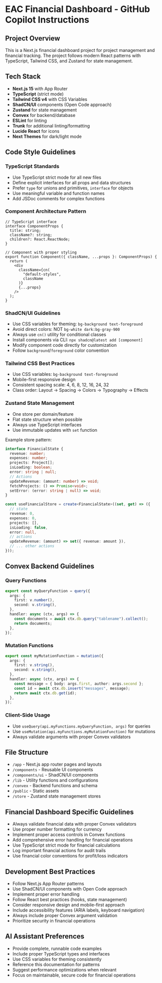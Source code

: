 # EAC Financial Dashboard - GitHub Copilot Instructions

## Project Overview
This is a Next.js financial dashboard project for project management and financial tracking. The project follows modern React patterns with TypeScript, Tailwind CSS, and Zustand for state management.

## Tech Stack
- **Next.js 15** with App Router
- **TypeScript** (strict mode)
- **Tailwind CSS v4** with CSS Variables
- **ShadCN/UI** components (Open Code approach)
- **Zustand** for state management
- **Convex** for backend/database
- **ESLint** for linting
- **Trunk** for additional linting/formatting
- **Lucide React** for icons
- **Next Themes** for dark/light mode

## Code Style Guidelines

### TypeScript Standards
- Use TypeScript strict mode for all new files
- Define explicit interfaces for all props and data structures
- Prefer `type` for unions and primitives, `interface` for objects
- Use meaningful variable and function names
- Add JSDoc comments for complex functions

### Component Architecture Pattern
```tsx
// TypeScript interface
interface ComponentProps {
  title: string;
  className?: string;
  children?: React.ReactNode;
}

// Component with proper styling
export function Component({ className, ...props }: ComponentProps) {
  return (
    <div 
      className={cn(
        "default-styles", 
        className
      )}
      {...props}
    />
  );
}
```

### ShadCN/UI Guidelines
- Use CSS variables for theming: `bg-background text-foreground`
- Avoid direct colors: NOT `bg-white dark:bg-gray-900`
- Always use `cn()` utility for conditional classes
- Install components via CLI: `npx shadcn@latest add [component]`
- Modify component code directly for customization
- Follow `background`/`foreground` color convention

### Tailwind CSS Best Practices
- Use CSS variables: `bg-background text-foreground`
- Mobile-first responsive design
- Consistent spacing scale: 4, 6, 8, 12, 16, 24, 32
- Class order: Layout → Spacing → Colors → Typography → Effects

### Zustand State Management
- One store per domain/feature
- Flat state structure when possible
- Always use TypeScript interfaces
- Use immutable updates with `set` function

Example store pattern:
```typescript
interface FinancialState {
  revenue: number;
  expenses: number;
  projects: Project[];
  isLoading: boolean;
  error: string | null;
  // Actions
  updateRevenue: (amount: number) => void;
  fetchProjects: () => Promise<void>;
  setError: (error: string | null) => void;
}

const useFinancialStore = create<FinancialState>((set, get) => ({
  // state
  revenue: 0,
  expenses: 0,
  projects: [],
  isLoading: false,
  error: null,
  // actions
  updateRevenue: (amount) => set({ revenue: amount }),
  // ... other actions
}));
```

## Convex Backend Guidelines

### Query Functions
```ts
export const myQueryFunction = query({
  args: {
    first: v.number(),
    second: v.string(),
  },
  handler: async (ctx, args) => {
    const documents = await ctx.db.query("tablename").collect();
    return documents;
  },
});
```

### Mutation Functions
```ts
export const myMutationFunction = mutation({
  args: {
    first: v.string(),
    second: v.string(),
  },
  handler: async (ctx, args) => {
    const message = { body: args.first, author: args.second };
    const id = await ctx.db.insert("messages", message);
    return await ctx.db.get(id);
  },
});
```

### Client-Side Usage
- Use `useQuery(api.myFunctions.myQueryFunction, args)` for queries
- Use `useMutation(api.myFunctions.myMutationFunction)` for mutations
- Always validate arguments with proper Convex validators

## File Structure
- `/app` - Next.js app router pages and layouts
- `/components` - Reusable UI components
- `/components/ui` - ShadCN/UI components
- `/lib` - Utility functions and configurations
- `/convex` - Backend functions and schema
- `/public` - Static assets
- `/store` - Zustand state management stores

## Financial Dashboard Specific Guidelines
- Always validate financial data with proper Convex validators
- Use proper number formatting for currency
- Implement proper access controls in Convex functions
- Add comprehensive error handling for financial operations
- Use TypeScript strict mode for financial calculations
- Log important financial actions for audit trails
- Use financial color conventions for profit/loss indicators

## Development Best Practices
- Follow Next.js App Router patterns
- Use ShadCN/UI components with Open Code approach
- Implement proper error handling
- Follow React best practices (hooks, state management)
- Consider responsive design and mobile-first approach
- Include accessibility features (ARIA labels, keyboard navigation)
- Always include proper Convex argument validation
- Prioritize security in financial operations

## AI Assistant Preferences
- Provide complete, runnable code examples
- Include proper TypeScript types and interfaces
- Use CSS variables for theming consistently
- Reference this documentation for patterns
- Suggest performance optimizations when relevant
- Focus on maintainable, secure code for financial operations
